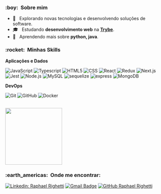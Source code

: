 <h3> :boy: &nbsp;Sobre mim </h3>

- 🤔 &nbsp; Explorando novas tecnologias e desenvolvendo soluções de software.
- 🎓 &nbsp; Estudando **desenvolvimento web** na <a href="https://www.betrybe.com/">**Trybe**</a>.
- 🌱 &nbsp; Aprendendo mais sobre **python, java**.

<h3> :rocket: &nbsp;Minhas Skills </h3>

**Aplicações e Dados**

  ![JavaScript](https://img.shields.io/badge/-JavaScript-333333?style=flat&logo=javascript)
  ![Typescript](https://img.shields.io/badge/-Typescript-333333?style=flat&logo=typescript)
  ![HTML5](https://img.shields.io/badge/-HTML5-333333?style=flat&logo=HTML5)
  ![CSS](https://img.shields.io/badge/-CSS-333333?style=flat&logo=CSS3&logoColor=1572B6)
  ![React](https://img.shields.io/badge/-React.js-333333?style=flat&logo=react)
  ![Redux](https://img.shields.io/badge/-Redux-333333?style=flat&logo=redux)
  ![Next.js](https://img.shields.io/badge/-Next.js-333333?style=flat&logo=nextdotjs)
  ![Jest](https://img.shields.io/badge/-Jest-333333?style=flat&logo=jest)
  ![Node.js](https://img.shields.io/badge/-Node.js-333333?style=flat&logo=nodedotjs)
  ![MySQL](https://img.shields.io/badge/-MySQL-333333?style=flat&logo=mysql)
  ![sequelize](https://img.shields.io/badge/Sequelize-333333?style=flat&logo=sequelize)
  ![express](https://img.shields.io/badge/Express-333333?style=flat&logo=express)
  ![MongoDB](https://img.shields.io/badge/-MongoDB-333333?style=flat&logo=mongodb)

**DevOps**

  ![Git](https://img.shields.io/badge/-Git-333333?style=flat&logo=git)
  ![GitHub](https://img.shields.io/badge/-GitHub-333333?style=flat&logo=github)
  ![Docker](https://img.shields.io/badge/-Docker-333333?style=flat&logo=docker)

<br/>

<a href="https://github.com/RaphaRighetti">
  <img height="180em" src="https://github-readme-stats.vercel.app/api?username=RaphaRighetti&theme=dracula&show_icons=true" />
</a>

<br/>

<h3> :earth_americas: &nbsp;Onde me encontrar: </h3> 

[![Linkedin: Raphael Righetti](https://img.shields.io/badge/-RaphaelRighetti-blue?style=flat-square&logo=Linkedin&logoColor=white&link=https://www.linkedin.com/in/raphael-righetti/)](https://www.linkedin.com/in/raphael-righetti/)
[![Gmail Badge](https://img.shields.io/badge/-raphaelrighetti@hotmail.com-006bed?style=flat-square&logo=Gmail&logoColor=white&link=mailto:raphaelrighetti@hotmail.com)](mailto:raphaelrighetti@hotmail.com)
[![GitHub Raphael Righetti]( https://img.shields.io/github/followers/RaphaRighetti?label=follow&style=social)](https://github.com/RaphaRighetti)
